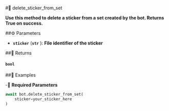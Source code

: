 #🔧 delete_sticker_from_set

**Use this method to delete a sticker from a set created by the bot. Returns True on success.**

##⚙️ Parameters

- **`sticker`** (**`str`** ): **File identifier of the sticker**

##📲 Returns

#### `bool`

##📀 Examples

-🪫 **Required Parameters**

```python
await bot.delete_sticker_from_set(
    sticker=your_sticker_here
)
```
